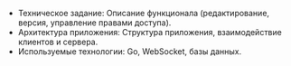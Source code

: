 - Техническое задание: Описание функционала (редактирование, версия, управление правами доступа).
- Архитектура приложения: Структура приложения, взаимодействие клиентов и сервера.
- Используемые технологии: Go, WebSocket, базы данных.
